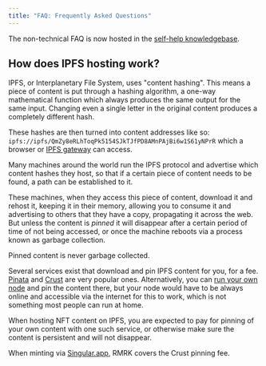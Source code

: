 ```yaml
---
title: "FAQ: Frequently Asked Questions"
---
```


The non-technical FAQ is now hosted in the [self-help knowledgebase](https://coda.io/@rmrk/faq).

## How does IPFS hosting work?

IPFS, or Interplanetary File System, uses "content hashing". This means a piece of content is put
through a hashing algorithm, a one-way mathematical function which always produces the same output
for the same input. Changing even a single letter in the original content produces a completely
different hash.

These hashes are then turned into content addresses like so:
`ipfs://ipfs/QmZy8eRLhToqPk5154SJkTJfPD8AMnPAjBi6w1S61yNPrR` which a browser or
[IPFS gateway](https://docs.ipfs.io/concepts/ipfs-gateway/) can access.

Many machines around the world run the IPFS protocol and advertise which content hashes they host,
so that if a certain piece of content needs to be found, a path can be established to it.

These machines, when they access this piece of content, download it and rehost it, keeping it in
their memory, allowing you to consume it and advertising to others that they have a copy,
propagating it across the web. But unless the content is _pinned_ it will disappear after a certain
period of time of not being accessed, or once the machine reboots via a process known as garbage
collection.

Pinned content is never garbage collected.

Several services exist that download and pin IPFS content for you, for a fee.
[Pinata](https://pinata.cloud) and [Crust](https://crust.network) are very popular ones.
Alternatively, you can
[run your own node](https://medium.com/ethereum-developers/how-to-host-your-ipfs-files-online-forever-f0c56b9b5398)
and pin the content there, but your node would have to be always online and accessible via the
internet for this to work, which is not something most people can run at home.

When hosting NFT content on IPFS, you are expected to pay for pinning of your own content with one
such service, or otherwise make sure the content is persistent and will not disappear.

When minting via [Singular.app](https://singular.app), RMRK covers the Crust pinning fee.
